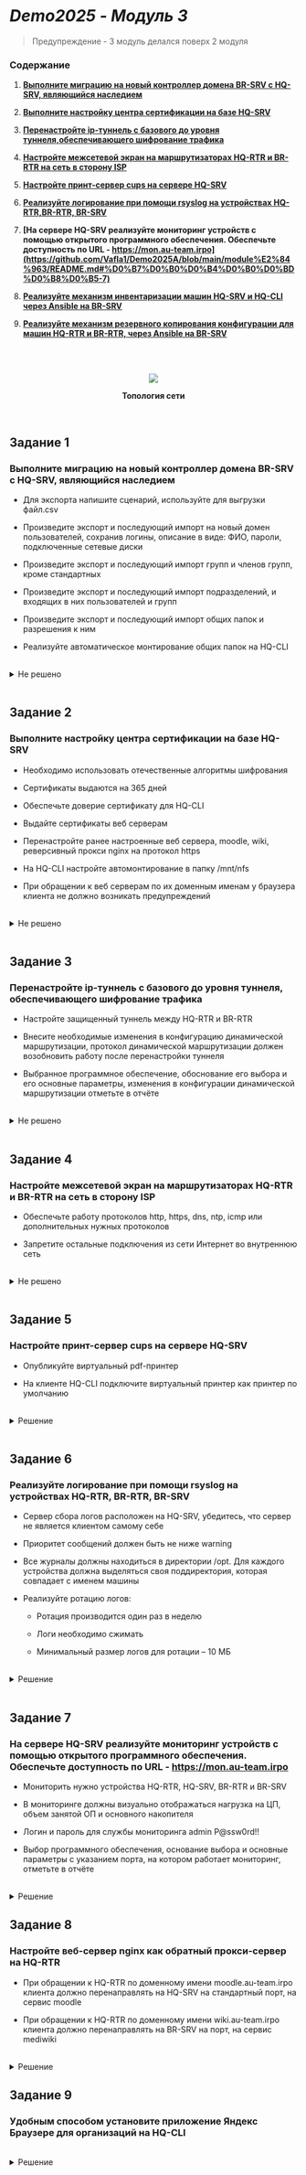 # *Demo2025 - Модуль 3*

> Предупреждение - 3 модуль делался поверх 2 модуля

### Содержание

1. **[Выполните миграцию на новый контроллер домена BR-SRV с HQ-SRV, являющийся наследием](https://github.com/Vafla1/Demo2025A/edit/main/module%E2%84%963/README.md#%D0%B7%D0%B0%D0%B4%D0%B0%D0%BD%D0%B8%D0%B5-1)**
    
2. **[Выполните настройку центра сертификации на базе HQ-SRV](https://github.com/Vafla1/Demo2025A/blob/main/module%E2%84%963/README.md#%D0%B7%D0%B0%D0%B4%D0%B0%D0%BD%D0%B8%D0%B5-2)**

3. **[Перенастройте ip-туннель с базового до уровня туннеля,обеспечивающего шифрование трафика](https://github.com/Vafla1/Demo2025A/blob/main/module%E2%84%963/README.md#%D0%B7%D0%B0%D0%B4%D0%B0%D0%BD%D0%B8%D0%B5-3)**

4. **[Настройте межсетевой экран на маршрутизаторах HQ-RTR и BR-RTR на сеть в сторону ISP](https://github.com/Vafla1/Demo2025A/blob/main/module%E2%84%963/README.md#%D0%B7%D0%B0%D0%B4%D0%B0%D0%BD%D0%B8%D0%B5-4)**

5. **[Настройте принт-сервер cups на сервере HQ-SRV](https://github.com/Vafla1/Demo2025A/blob/main/module%E2%84%963/README.md#%D0%B7%D0%B0%D0%B4%D0%B0%D0%BD%D0%B8%D0%B5-5)**
    
6. **[Реализуйте логирование при помощи rsyslog на устройствах HQ-RTR,BR-RTR, BR-SRV](https://github.com/Vafla1/Demo2025A/blob/main/module%E2%84%963/README.md#%D0%B7%D0%B0%D0%B4%D0%B0%D0%BD%D0%B8%D0%B5-6)**

7. **[На сервере HQ-SRV реализуйте мониторинг устройств с помощью открытого программного обеспечения. Обеспечьте доступность по URL - https://mon.au-team.irpo](https://github.com/Vafla1/Demo2025A/blob/main/module%E2%84%963/README.md#%D0%B7%D0%B0%D0%B4%D0%B0%D0%BD%D0%B8%D0%B5-7)**

8. **[Реализуйте механизм инвентаризации машин HQ-SRV и HQ-CLI через Ansible на BR-SRV](https://github.com/Vafla1/Demo2025A/blob/main/module%E2%84%963/README.md#%D0%B7%D0%B0%D0%B4%D0%B0%D0%BD%D0%B8%D0%B5-8)**

9. **[Реализуйте механизм резервного копирования конфигурации для машин HQ-RTR и BR-RTR, через Ansible на BR-SRV](https://github.com/Vafla1/Demo2025A/edit/main/module%E2%84%963/README.md#%D0%B7%D0%B0%D0%B4%D0%B0%D0%BD%D0%B8%D0%B5-9)**
<br/>

<br/>

<p align="center">
  <img width=auto height=auto src="https://github.com/user-attachments/assets/fa3a32f2-3a63-468d-bb4d-86261bf7f9c8"
<p\>
<p align="center"><strong>Топология сети</strong></p>

<br/>

## Задание 1

### Выполните миграцию на новый контроллер домена BR-SRV с HQ-SRV, являющийся наследием

- Для экспорта напишите сценарий, используйте для выгрузки файл.csv

- Произведите экспорт и последующий импорт на новый домен пользователей, сохранив логины, описание в виде: ФИО, пароли, подключенные сетевые диски

- Произведите экспорт и последующий импорт групп и членов групп, кроме стандартных

- Произведите экспорт и последующий импорт подразделений, и входящих в них пользователей и групп

- Произведите экспорт и последующий импорт общих папок и разрешения к ним

- Реализуйте автоматическое монтирование общих папок на HQ-CLI
<br/>

<details>
<summary>Не решено</summary>

<br/>

</details>

<br/>

## Задание 2

### Выполните настройку центра сертификации на базе HQ-SRV

- Необходимо использовать отечественные алгоритмы шифрования

- Сертификаты выдаются на 365 дней

- Обеспечьте доверие сертификату для HQ-CLI

- Выдайте сертификаты веб серверам

- Перенастройте ранее настроенные веб сервера, moodle, wiki, реверсивный прокси nginx на протокол https

- На HQ-CLI настройте автомонтирование в папку /mnt/nfs

- При обращении к веб серверам по их доменным именам у браузера клиента не должно возникать предупреждений

<br/>

<details>
<summary>Не решено</summary>
  
<br/>

</details>

<br/>

## Задание 3

### Перенастройте ip-туннель с базового до уровня туннеля, обеспечивающего шифрование трафика

- Настройте защищенный туннель между HQ-RTR и BR-RTR

- Внесите необходимые изменения в конфигурацию динамической маршрутизации, протокол динамической маршрутизации должен возобновить работу после перенастройки туннеля

- Выбранное программное обеспечение, обоснование его выбора и его основные параметры, изменения в конфигурации динамической маршрутизации отметьте в отчёте

<br/>

<details>
<summary>Не решено</summary>
  
<br/>

</details>

<br/>

## Задание 4

### Настройте межсетевой экран на маршрутизаторах HQ-RTR и BR-RTR на сеть в сторону ISP

- Обеспечьте работу протоколов http, https, dns, ntp, icmp или дополнительных нужных протоколов

- Запретите остальные подключения из сети Интернет во внутреннюю сеть

<br/>

<details>
<summary>Не решено</summary>

<br/>

</details>

<br/>

## Задание 5

### Настройте принт-сервер cups на сервере HQ-SRV

- Опубликуйте виртуальный pdf-принтер

- На клиенте HQ-CLI подключите виртуальный принтер как принтер по умолчанию

<br/>

<details>
<summary>Решение</summary>

<br/>

#### Настройка cups

![image](https://github.com/user-attachments/assets/8a2fe813-7684-448e-ad3f-94fe0bad28ef)

<br/>

![image](https://github.com/user-attachments/assets/b963daa0-3291-44dc-b061-21291595b019)

<br/>

![image](https://github.com/user-attachments/assets/5aa887bb-7458-40d8-98b1-e8b02b6a60c9)

<br/>

![image](https://github.com/user-attachments/assets/19705807-5fb9-495d-a3af-9ef6639b62cb)

<br/>

![image](https://github.com/user-attachments/assets/88f6e99d-4f9a-48fb-9029-3469906be4d1)

<br/>

![image](https://github.com/user-attachments/assets/dacfeb2a-91b6-4d49-b63a-279d5713547f)

<br/>

![image](https://github.com/user-attachments/assets/62bacc42-8c54-4095-9b42-ba3e0cac561e)

<br/>

![image](https://github.com/user-attachments/assets/36cb03f9-33b7-4083-861a-9918521f164d)

<br/>

![image](https://github.com/user-attachments/assets/c2b4b0e3-5f47-4286-97e5-410ad3452a79)


<br/>

![image](https://github.com/user-attachments/assets/7fe0bab3-7aa8-4b1d-ac85-427d69a6269c)

</details>

<br/>

## Задание 6

### Реализуйте логирование при помощи rsyslog на устройствах HQ-RTR, BR-RTR, BR-SRV

- Сервер сбора логов расположен на HQ-SRV, убедитесь, что сервер не является клиентом самому себе

- Приоритет сообщений должен быть не ниже warning

- Все журналы должны находиться в директории /opt. Для каждого устройства должна выделяться своя поддиректория, которая совпадает с именем машины

- Реализуйте ротацию логов:

  - Ротация производится один раз в неделю
 
  - Логи необходимо сжимать
 
  - Минимальный размер логов для ротации – 10 МБ

<br/>

<details>
<summary>Решение</summary>
<br/>

#### Настройка syslog

![image](https://github.com/user-attachments/assets/dd1b7a8a-741c-49d6-b659-f938516cbe14)

<br/>

![image](https://github.com/user-attachments/assets/4790c3eb-5695-46a9-aa4b-d06338f6b0f0)

<br/>

![image](https://github.com/user-attachments/assets/e3f08017-d77b-464e-85ba-8a19a30ec990)

<br/>

![image](https://github.com/user-attachments/assets/d5119ab2-88e7-4dcf-ab68-0398f0882c45)

<br/>

![image](https://github.com/user-attachments/assets/3bbd1970-3812-453b-9f7f-132dfadac9d8)

<br/>

![image](https://github.com/user-attachments/assets/3a6fa072-79da-4f45-8967-e9904798dcc6)

<br/>

![image](https://github.com/user-attachments/assets/c8fe8b42-d783-42d7-91d4-4e324d785b27)

<br/>

![image](https://github.com/user-attachments/assets/c8aad9d9-d61c-4680-86dd-7e6fd781f25c)

<br/>

![image](https://github.com/user-attachments/assets/d08c0da8-e227-4913-b1c2-cf66e99f2d1b)

</details>

<br/>

## Задание 7

### На сервере HQ-SRV реализуйте мониторинг устройств с помощью открытого программного обеспечения. Обеспечьте доступность по URL - https://mon.au-team.irpo

- Мониторить нужно устройства HQ-RTR, HQ-SRV, BR-RTR и BR-SRV

- В мониторинге должны визуально отображаться нагрузка на ЦП, объем занятой ОП и основного накопителя

- Логин и пароль для службы мониторинга admin P@ssw0rd!!

- Выбор программного обеспечения, основание выбора и основные параметры с указанием порта, на котором работает мониторинг, отметьте в отчёте

<br/>

<details>
<summary>Решение</summary>
<br/>

#### Конфигурация базы данных

Устанавливаем необходимые пакеты:
```yml
apt-get install -y moodle moodle-apache2 moodle-base moodle-local-mysql phpMyAdmin
```

<br/>

Добавляем в **автозагрузку** базу данных:
```yml
systemctl enable --now mariadb
```

<br/>

Изменяем строку, отвечающую за количество входных переменных по пути **`/etc/php/8.2/apache2-mod_php/php.ini`**:
```yml
max_input_vars = 5000
```

<br/>

Добавляем в **автозагрузку** веб-сервер:
```yml
systemctl enable --now httpd2
```

<br/>

Авторизуемся в **MySQL**:
```yml
mariadb -u root
```

<br/>

Создаем базу данных:
```yml
create database moodledb default character set utf8 collate utf8_unicode_ci;
```

<br/>

Создаем **пользователя** для базы данных и выдаем ему права:
```yml
grant all on moodledb.* to moodle@localhost identified by 'P@ssw0rd';
```

<br/>

Переходим на **`hq-srv.au-team.irpo/moodle`** и выбираем язык:
<p align="center">
  <img width="600" src="https://github.com/user-attachments/assets/0e8cdfda-6466-416e-afab-e7f61fcf1b3a"
</p>

<br/>

Подтверждаем пути директорий:
<p align="center">
  <img width="400" src="https://github.com/user-attachments/assets/548b1126-3b5a-4104-a692-b0aafdd0617a"
</p>

<br/>

Выбираем систему управления базы данных:
<p align="center">
  <img width="300" src="https://github.com/user-attachments/assets/d21aa42f-8988-44f6-bcab-67e0fa9cae08"
</p>

<br/>

Заполняем данные о базе данных и пользователе:
<p align="center">
  <img width="400" src="https://github.com/user-attachments/assets/1c5414a6-5aba-4ffd-8d4a-32e49bcb770b"
</p>

<br/>

Соглашаемся с условиями:
<p align="center">
  <img width="300" src="https://github.com/user-attachments/assets/055ed45c-f87c-44ec-9f3e-0f32737f38c7"
</p>

<br/>

Убеждаемся в успешной проверке:
<p align="center">
  <img width="400" src="https://github.com/user-attachments/assets/7ddc9e35-3c96-4623-94d0-9f57e2803b3c"
</p>

<br/>

После установки настраиваем учетную запись администратора:
<p align="center">
  <img width="400" src="https://github.com/user-attachments/assets/337888dc-1542-4bdd-90c2-b43dcf14e7fa"
</p>

> Заполняем в соответствии с условиями задания

<br/>

Указываем название сайта, часовой пояс и электронную почту:
<p align="center">
  <img width="400" src="https://github.com/user-attachments/assets/494d4a54-dad8-4e60-adc8-f415671bef4a"
</p>
<p align="center">
  <img width="400" src="https://github.com/user-attachments/assets/eca69476-dedd-4fc6-9198-4c7c27d7a428"
</p>

<br/>

После успешного создания попадаем на главную страницу:
<p align="center">
  <img width="600" src="https://github.com/user-attachments/assets/992d766a-e632-402b-8051-b051bd62c80a"
</p>

</details>

## Задание 8

### Настройте веб-сервер nginx как обратный прокси-сервер на HQ-RTR 

- При обращении к HQ-RTR по доменному имени moodle.au-team.irpo клиента должно перенаправлять на HQ-SRV на стандартный порт, на сервис moodle
  
- При обращении к HQ-RTR по доменному имени wiki.au-team.irpo клиента должно перенаправлять на BR-SRV на порт, на сервис mediwiki 


<br/>

<details>
<summary>Решение</summary>
<br/>

**Так как на HQ-RTR нет утилиты nginx, обратным-прокси будет выступать ISP**

#### Установка и настройка nginx

Установка пакета:
```yml
apt-get install nginx
```

<br/>

Настройка **`конфигурационного файла /etc/nginx/nginx.conf`**. Нужно в httpd{} добавить:
```yml
server {
        server_name moodle.au-team.irpo;
        location / {
            proxy_pass http://172.16.4.2:80/moodle/;
            proxy_redirect      off;
            proxy_set_header    Host    $host;
            proxy_set_header    X-Real-IP       $remote_addr;
            proxy_set_header    X-Forwaded-For  $proxy_add_x_forwarded_for;
        }
}

server {
        server_name wiki.au-team.irpo;
        location / {
            proxy_pass http://172.16.5.2:80/;
            proxy_redirect      off;
            proxy_set_header    Host    $host;
            proxy_set_header    X-Real-IP       $remote_addr;
            proxy_set_header    X-Forwaded-For  $proxy_add_x_forwarded_for;
        }
}
```

<br/>

Добавим в автозагрузку:
```yml
systemctl enable --now nginx
```

<br/>

#### Доработка на BR-SRV

Чтобы клиент видел по имени wiki и moodle необходимо на br-srv:
```yml
samba-tool computer add wiki --ip-address=172.16.5.1
samba-tool computer add moodle --ip-address=172.16.4.1
```

<br/>

#### Доработка wiki

Чтобы wiki работал по имени wiki.au-team.irpo. Нужно редактировать строки файла LocalSettings на BR-SRV:
```yml
$wgServer = "http://wiki.au-team.irpo:80";
```

<br/>

Перезагрузим wiki:
```yml
docker compose -f wiki.yml stop
docker compose -f wiki.yml up -d
```

<br/>

#### Доработка moodle

Чтобы moodle работал по имени moodle.au-team.irpo. Нужно редактировать строки файла /var/www/webapps/moodle/config.php на HQ-SRV:
```yml
$CFG->wwwroot   = 'http://moodle.au-team.irpo';
```

Перезагрузим moodle:
```yml
systemctl restart httpd2
```

<br/>
<br/>
<br/>
<br/>
#### Пример:
![image](https://github.com/user-attachments/assets/3f421750-aff8-43c0-a48f-be9851324fc1)

<br/>

#### Теперь при обращении на moodle.au-team-irpo или на wiki.au-team.irpo будет выходить

<p align="center">
  <img width="600" src="https://github.com/user-attachments/assets/8433d0a1-fe50-4bfc-8748-4e2959fcd866"
</p>

<br/>

<p align="center">
  <img width="600" src="https://github.com/user-attachments/assets/2d83447d-2a50-4122-b190-0caf1191ded8"
</p>

<br/>

</details>

## Задание 9

### Удобным способом установите приложение Яндекс Браузере для организаций на HQ-CLI 

<br/>

<details>
<summary>Решение</summary>
<br/>

#### Установка Яндекс Браузера

Установка пакета:
```yml
apt-get install yandex-browser-stable
```
</details>

<br/>
